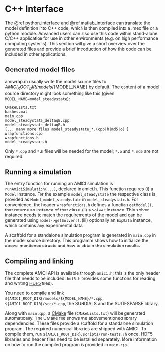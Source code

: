 # C++ Interface

The @ref python_interface and @ref matlab_interface can translate the model definition into C++ code, which is then compiled into a .mex file or a python module. Advanced users can also use this code within stand-alone C/C++ application for use in other environments (e.g. on high performance computing systems). This section will give a short overview over the generated files and provide a brief introduction of how this code can be included in other applications.

## Generated model files
amiwrap.m usually write the model source files to ${AMICI_ROOT_DIR}/models/${MODEL_NAME} by default. 
The content of a model source directory might look something like this (given `MODEL_NAME=model_steadystate`): 

```
CMakeLists.txt
hashes.mat 
main.cpp 
model_steadystate_deltaqB.cpp 
model_steadystate_deltaqB.h 
[... many more files model_steadystate_*.(cpp|h|md5|o) ]
wrapfunctions.cpp 
wrapfunctions.h 
model_steadystate.h 
```

Only `*.cpp` and `*.h` files will be needed for the model; `*.o` and `*.md5` are not required. 

## Running a simulation

The entry function for running an AMICI simulation is `runAmiciSimulation(...)`, declared in amici.h. This function requires 
    (i) a `Model` instance. For the example `model_steadystate` the respective class is provided as `Model_model_steadystate`  in `model_steadystate.h`. For convenience, the header `wrapfunctions.h` defines a function `getModel()`, that returns an instance of that class.
    (ii) a `Solver` instance. This solver instance needs to match the requirements of the model and can be generated using `model->getSolver()`.
    (iii) optionally an `ExpData` instance, which contains any experimental data.

A scaffold for a standalone simulation program is generated in `main.cpp` in the model source directory. This programm shows how to initialize the above-mentioned structs and how to obtain the simulation results.

## Compiling and linking

The complete AMICI API is available through `amici.h`; this is the only header file that needs to be included.  `hdf5.h` provides some functions for reading and writing [HDF5](https://support.hdfgroup.org/) files). 

You need to compile and link `${AMICI_ROOT_DIR}/models/${MODEL_NAME}/*.cpp`,  `${AMICI_ROOT_DIR}/src/*.cpp`, the SUNDIALS and the SUITESPARSE library.

Along with `main.cpp`, a [CMake](https://cmake.org/) file (`CMakeLists.txt`) will be generated automatically. The CMake file shows the abovementioned library dependencies. These files provide a scaffold for a standalone simulation program. The required numerical libraries are shipped with AMICI. To compile them, run `${AMICI_ROOT_DIR}/scripts/run-tests.sh` once. HDF5 libraries and header files need to be installed separately. 
More information on how to run the compiled program is provided in `main.cpp`.
